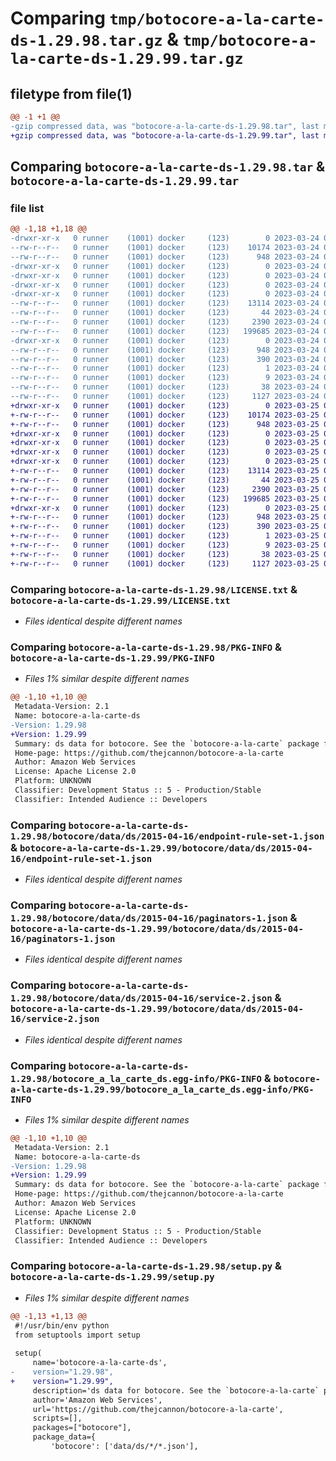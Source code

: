# Comparing `tmp/botocore-a-la-carte-ds-1.29.98.tar.gz` & `tmp/botocore-a-la-carte-ds-1.29.99.tar.gz`

## filetype from file(1)

```diff
@@ -1 +1 @@
-gzip compressed data, was "botocore-a-la-carte-ds-1.29.98.tar", last modified: Fri Mar 24 01:24:15 2023, max compression
+gzip compressed data, was "botocore-a-la-carte-ds-1.29.99.tar", last modified: Sat Mar 25 01:22:36 2023, max compression
```

## Comparing `botocore-a-la-carte-ds-1.29.98.tar` & `botocore-a-la-carte-ds-1.29.99.tar`

### file list

```diff
@@ -1,18 +1,18 @@
-drwxr-xr-x   0 runner    (1001) docker     (123)        0 2023-03-24 01:24:15.673904 botocore-a-la-carte-ds-1.29.98/
--rw-r--r--   0 runner    (1001) docker     (123)    10174 2023-03-24 01:24:15.000000 botocore-a-la-carte-ds-1.29.98/LICENSE.txt
--rw-r--r--   0 runner    (1001) docker     (123)      948 2023-03-24 01:24:15.673904 botocore-a-la-carte-ds-1.29.98/PKG-INFO
-drwxr-xr-x   0 runner    (1001) docker     (123)        0 2023-03-24 01:24:15.673904 botocore-a-la-carte-ds-1.29.98/botocore/
-drwxr-xr-x   0 runner    (1001) docker     (123)        0 2023-03-24 01:24:15.673904 botocore-a-la-carte-ds-1.29.98/botocore/data/
-drwxr-xr-x   0 runner    (1001) docker     (123)        0 2023-03-24 01:24:15.673904 botocore-a-la-carte-ds-1.29.98/botocore/data/ds/
-drwxr-xr-x   0 runner    (1001) docker     (123)        0 2023-03-24 01:24:15.673904 botocore-a-la-carte-ds-1.29.98/botocore/data/ds/2015-04-16/
--rw-r--r--   0 runner    (1001) docker     (123)    13114 2023-03-24 01:23:57.000000 botocore-a-la-carte-ds-1.29.98/botocore/data/ds/2015-04-16/endpoint-rule-set-1.json
--rw-r--r--   0 runner    (1001) docker     (123)       44 2023-03-24 01:23:57.000000 botocore-a-la-carte-ds-1.29.98/botocore/data/ds/2015-04-16/examples-1.json
--rw-r--r--   0 runner    (1001) docker     (123)     2390 2023-03-24 01:23:57.000000 botocore-a-la-carte-ds-1.29.98/botocore/data/ds/2015-04-16/paginators-1.json
--rw-r--r--   0 runner    (1001) docker     (123)   199685 2023-03-24 01:23:57.000000 botocore-a-la-carte-ds-1.29.98/botocore/data/ds/2015-04-16/service-2.json
-drwxr-xr-x   0 runner    (1001) docker     (123)        0 2023-03-24 01:24:15.673904 botocore-a-la-carte-ds-1.29.98/botocore_a_la_carte_ds.egg-info/
--rw-r--r--   0 runner    (1001) docker     (123)      948 2023-03-24 01:24:15.000000 botocore-a-la-carte-ds-1.29.98/botocore_a_la_carte_ds.egg-info/PKG-INFO
--rw-r--r--   0 runner    (1001) docker     (123)      390 2023-03-24 01:24:15.000000 botocore-a-la-carte-ds-1.29.98/botocore_a_la_carte_ds.egg-info/SOURCES.txt
--rw-r--r--   0 runner    (1001) docker     (123)        1 2023-03-24 01:24:15.000000 botocore-a-la-carte-ds-1.29.98/botocore_a_la_carte_ds.egg-info/dependency_links.txt
--rw-r--r--   0 runner    (1001) docker     (123)        9 2023-03-24 01:24:15.000000 botocore-a-la-carte-ds-1.29.98/botocore_a_la_carte_ds.egg-info/top_level.txt
--rw-r--r--   0 runner    (1001) docker     (123)       38 2023-03-24 01:24:15.673904 botocore-a-la-carte-ds-1.29.98/setup.cfg
--rw-r--r--   0 runner    (1001) docker     (123)     1127 2023-03-24 01:24:15.000000 botocore-a-la-carte-ds-1.29.98/setup.py
+drwxr-xr-x   0 runner    (1001) docker     (123)        0 2023-03-25 01:22:36.271147 botocore-a-la-carte-ds-1.29.99/
+-rw-r--r--   0 runner    (1001) docker     (123)    10174 2023-03-25 01:22:36.000000 botocore-a-la-carte-ds-1.29.99/LICENSE.txt
+-rw-r--r--   0 runner    (1001) docker     (123)      948 2023-03-25 01:22:36.271147 botocore-a-la-carte-ds-1.29.99/PKG-INFO
+drwxr-xr-x   0 runner    (1001) docker     (123)        0 2023-03-25 01:22:36.267147 botocore-a-la-carte-ds-1.29.99/botocore/
+drwxr-xr-x   0 runner    (1001) docker     (123)        0 2023-03-25 01:22:36.267147 botocore-a-la-carte-ds-1.29.99/botocore/data/
+drwxr-xr-x   0 runner    (1001) docker     (123)        0 2023-03-25 01:22:36.267147 botocore-a-la-carte-ds-1.29.99/botocore/data/ds/
+drwxr-xr-x   0 runner    (1001) docker     (123)        0 2023-03-25 01:22:36.271147 botocore-a-la-carte-ds-1.29.99/botocore/data/ds/2015-04-16/
+-rw-r--r--   0 runner    (1001) docker     (123)    13114 2023-03-25 01:22:12.000000 botocore-a-la-carte-ds-1.29.99/botocore/data/ds/2015-04-16/endpoint-rule-set-1.json
+-rw-r--r--   0 runner    (1001) docker     (123)       44 2023-03-25 01:22:12.000000 botocore-a-la-carte-ds-1.29.99/botocore/data/ds/2015-04-16/examples-1.json
+-rw-r--r--   0 runner    (1001) docker     (123)     2390 2023-03-25 01:22:12.000000 botocore-a-la-carte-ds-1.29.99/botocore/data/ds/2015-04-16/paginators-1.json
+-rw-r--r--   0 runner    (1001) docker     (123)   199685 2023-03-25 01:22:12.000000 botocore-a-la-carte-ds-1.29.99/botocore/data/ds/2015-04-16/service-2.json
+drwxr-xr-x   0 runner    (1001) docker     (123)        0 2023-03-25 01:22:36.271147 botocore-a-la-carte-ds-1.29.99/botocore_a_la_carte_ds.egg-info/
+-rw-r--r--   0 runner    (1001) docker     (123)      948 2023-03-25 01:22:36.000000 botocore-a-la-carte-ds-1.29.99/botocore_a_la_carte_ds.egg-info/PKG-INFO
+-rw-r--r--   0 runner    (1001) docker     (123)      390 2023-03-25 01:22:36.000000 botocore-a-la-carte-ds-1.29.99/botocore_a_la_carte_ds.egg-info/SOURCES.txt
+-rw-r--r--   0 runner    (1001) docker     (123)        1 2023-03-25 01:22:36.000000 botocore-a-la-carte-ds-1.29.99/botocore_a_la_carte_ds.egg-info/dependency_links.txt
+-rw-r--r--   0 runner    (1001) docker     (123)        9 2023-03-25 01:22:36.000000 botocore-a-la-carte-ds-1.29.99/botocore_a_la_carte_ds.egg-info/top_level.txt
+-rw-r--r--   0 runner    (1001) docker     (123)       38 2023-03-25 01:22:36.271147 botocore-a-la-carte-ds-1.29.99/setup.cfg
+-rw-r--r--   0 runner    (1001) docker     (123)     1127 2023-03-25 01:22:36.000000 botocore-a-la-carte-ds-1.29.99/setup.py
```

### Comparing `botocore-a-la-carte-ds-1.29.98/LICENSE.txt` & `botocore-a-la-carte-ds-1.29.99/LICENSE.txt`

 * *Files identical despite different names*

### Comparing `botocore-a-la-carte-ds-1.29.98/PKG-INFO` & `botocore-a-la-carte-ds-1.29.99/PKG-INFO`

 * *Files 1% similar despite different names*

```diff
@@ -1,10 +1,10 @@
 Metadata-Version: 2.1
 Name: botocore-a-la-carte-ds
-Version: 1.29.98
+Version: 1.29.99
 Summary: ds data for botocore. See the `botocore-a-la-carte` package for more info.
 Home-page: https://github.com/thejcannon/botocore-a-la-carte
 Author: Amazon Web Services
 License: Apache License 2.0
 Platform: UNKNOWN
 Classifier: Development Status :: 5 - Production/Stable
 Classifier: Intended Audience :: Developers
```

### Comparing `botocore-a-la-carte-ds-1.29.98/botocore/data/ds/2015-04-16/endpoint-rule-set-1.json` & `botocore-a-la-carte-ds-1.29.99/botocore/data/ds/2015-04-16/endpoint-rule-set-1.json`

 * *Files identical despite different names*

### Comparing `botocore-a-la-carte-ds-1.29.98/botocore/data/ds/2015-04-16/paginators-1.json` & `botocore-a-la-carte-ds-1.29.99/botocore/data/ds/2015-04-16/paginators-1.json`

 * *Files identical despite different names*

### Comparing `botocore-a-la-carte-ds-1.29.98/botocore/data/ds/2015-04-16/service-2.json` & `botocore-a-la-carte-ds-1.29.99/botocore/data/ds/2015-04-16/service-2.json`

 * *Files identical despite different names*

### Comparing `botocore-a-la-carte-ds-1.29.98/botocore_a_la_carte_ds.egg-info/PKG-INFO` & `botocore-a-la-carte-ds-1.29.99/botocore_a_la_carte_ds.egg-info/PKG-INFO`

 * *Files 1% similar despite different names*

```diff
@@ -1,10 +1,10 @@
 Metadata-Version: 2.1
 Name: botocore-a-la-carte-ds
-Version: 1.29.98
+Version: 1.29.99
 Summary: ds data for botocore. See the `botocore-a-la-carte` package for more info.
 Home-page: https://github.com/thejcannon/botocore-a-la-carte
 Author: Amazon Web Services
 License: Apache License 2.0
 Platform: UNKNOWN
 Classifier: Development Status :: 5 - Production/Stable
 Classifier: Intended Audience :: Developers
```

### Comparing `botocore-a-la-carte-ds-1.29.98/setup.py` & `botocore-a-la-carte-ds-1.29.99/setup.py`

 * *Files 1% similar despite different names*

```diff
@@ -1,13 +1,13 @@
 #!/usr/bin/env python
 from setuptools import setup
 
 setup(
     name='botocore-a-la-carte-ds',
-    version="1.29.98",
+    version="1.29.99",
     description='ds data for botocore. See the `botocore-a-la-carte` package for more info.',
     author='Amazon Web Services',
     url='https://github.com/thejcannon/botocore-a-la-carte',
     scripts=[],
     packages=["botocore"],
     package_data={
         'botocore': ['data/ds/*/*.json'],
```

